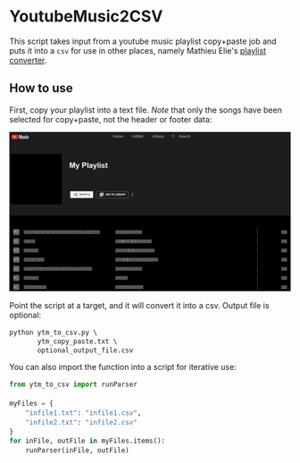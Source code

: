 # YoutubeMusic2CSV

This script takes input from a youtube music playlist copy+paste job and puts it into a `csv` for use in other places, namely Mathieu Elie's [playlist converter](https://www.playlist-converter.net/#/).

## How to use

First, copy your playlist into a text file. *Note* that only the songs have been selected for copy+paste, not the header or footer data:

<img src="https://raw.githubusercontent.com/arcsector/YoutubeMusic2CSV/master/.github/ytm.png">

Point the script at a target, and it will convert it into a csv. Output file is optional:

```shell
python ytm_to_csv.py \
       ytm_copy_paste.txt \
       optional_output_file.csv
```

You can also import the function into a script for iterative use:

```python
from ytm_to_csv import runParser

myFiles = {
    "infile1.txt": "infile1.csv",
    "infile2.txt": "infile2.csv"
}
for inFile, outFile in myFiles.items():
    runParser(inFile, outFile)
```
